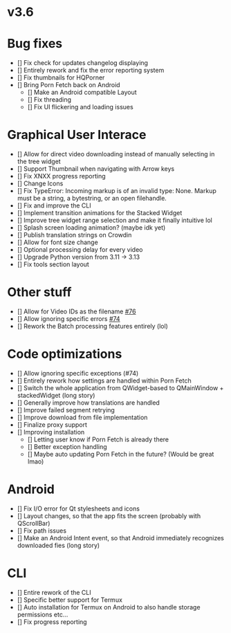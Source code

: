 # v3.6


# Bug fixes
- [] Fix check for updates changelog displaying
- [] Entirely rework and fix the error reporting system
- [] Fix thumbnails for HQPorner
- [] Bring Porn Fetch back on Android
  - [] Make an Android compatible Layout
  - [] Fix threading
  - [] Fix UI flickering and loading issues

# Graphical User Interace
- [] Allow for direct video downloading instead of manually selecting in the tree widget
- [] Support Thumbnail when navigating with Arrow keys
- [] Fix XNXX progress reporting
- [] Change Icons
- [] Fix TypeError: Incoming markup is of an invalid type: None. Markup must be a string, a bytestring, or an open filehandle.
- [] Fix and improve the CLI
- [] Implement transition animations for the Stacked Widget
- [] Improve tree widget range selection and make it finally intuitive lol
- [] Splash screen loading animation? (maybe idk yet)
- [] Publish translation strings on Crowdin 
- [] Allow for font size change
- [] Optional processing delay for every video
- [] Upgrade Python version from 3.11 -> 3.13
- [] Fix tools section layout

# Other stuff
- [] Allow for Video IDs as the filename [#76](https://github.com/EchterAlsFake/Porn_Fetch/issues/76)
- [] Allow ignoring specific errors [#74](https://github.com/EchterAlsFake/Porn_Fetch/issues/74)
- [] Rework the Batch processing features entirely (lol)

# Code optimizations
- [] Allow ignoring specific exceptions (#74)
- [] Entirely rework how settings are handled within Porn Fetch
- [] Switch the whole application from QWidget-based to QMainWindow + stackedWidget (long story)
- [] Generally improve how translations are handled
- [] Improve failed segment retrying
- [] Improve download from file implementation
- [] Finalize proxy support
- [] Improving installation
  - [] Letting user know if Porn Fetch is already there
  - [] Better exception handling
  - [] Maybe auto updating Porn Fetch in the future? (Would be great lmao)

# Android
- [] Fix I/O error for Qt stylesheets and icons
- [] Layout changes, so that the app fits the screen (probably with QScrollBar)
- [] Fix path issues
- [] Make an Android Intent event, so that Android immediately recognizes downloaded fies (long story)

# CLI
- [] Entire rework of the CLI
- [] Specific better support for Termux
- [] Auto installation for Termux on Android to also handle storage permissions etc...
- [] Fix progress reporting
